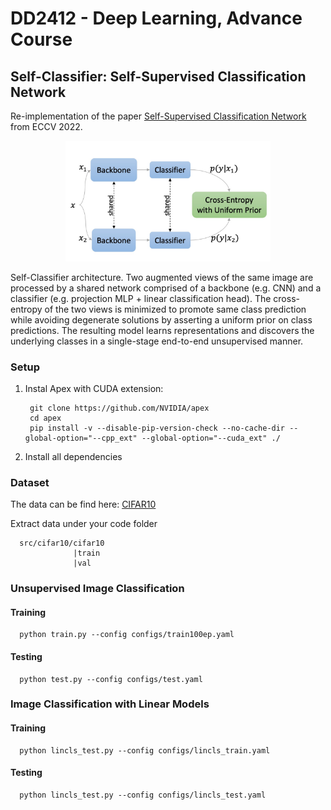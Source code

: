 # DD2412 - Deep Learning, Advance Course

## Self-Classifier: Self-Supervised Classification Network
Re-implementation of the paper [Self-Supervised Classification Network](https://arxiv.org/abs/2103.10994) from ECCV 2022.


<p align="center">
<img src="Self-Classifier_arch.jpg" width="65%">
</p>

Self-Classifier architecture. Two augmented views of the same image are processed by a shared network comprised of a backbone (e.g. CNN) and a classifier (e.g. projection MLP + linear classification head). The cross-entropy of the two views is minimized to promote same class prediction while avoiding degenerate solutions by asserting a uniform prior on class predictions. The resulting model learns representations and discovers the underlying classes in a single-stage end-to-end unsupervised manner.

### Setup

1. Instal Apex with CUDA extension:
      
        git clone https://github.com/NVIDIA/apex
        cd apex
        pip install -v --disable-pip-version-check --no-cache-dir --global-option="--cpp_ext" --global-option="--cuda_ext" ./

2. Install all dependencies

### Dataset

The data can be find here: [CIFAR10](https://www.kaggle.com/datasets/swaroopkml/cifar10-pngs-in-folders)

Extract data under your code folder 

      src/cifar10/cifar10
                  |train
                  |val

### Unsupervised Image Classification

#### Training

      python train.py --config configs/train100ep.yaml
      

#### Testing

      python test.py --config configs/test.yaml      


### Image Classification with Linear Models 

#### Training

      python lincls_test.py --config configs/lincls_train.yaml
      

#### Testing

      python lincls_test.py --config configs/lincls_test.yaml 
